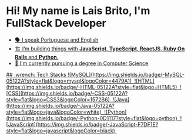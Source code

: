 <h1> Hi! My name is Lais Brito, I'm FullStack Developer </h1>

<div>
  <a href="https://github.com/laisbrito1">
  
</div>

  - 🗣️ I speak Portuguese and English 
  - 🏗️  I’m building things with **JavaScript**, **TypeScript**, **ReactJS**, **Ruby On Rails** and **Python**.
  - 👯 I'm currently pursuing a degree in Computer Science
</div>
 <div>
  ## :wrench: Tech Stacks
  ![MySQL](https://img.shields.io/badge/-MySQL-05122A?style=flat&logo=mysql&logoColor=4479A1)&nbsp;
  ![HTML](https://img.shields.io/badge/-HTML-05122A?style=flat&logo=HTML5)&nbsp;
  ![CSS](https://img.shields.io/badge/-CSS-05122A?style=flat&logo=CSS3&logoColor=1572B6)&nbsp;
  ![Java](https://img.shields.io/badge/-Java-05122A?style=flat&logo=java&logoColor=white)&nbsp;
  ![Python](https://img.shields.io/badge/-Python-0D1117?style=flat&logo=python)&nbsp;
  ![JavaScript](https://img.shields.io/badge/-JavaScript-F7DF1E?style=flat&logo=javascript&logoColor=black)&nbsp;
</div>
